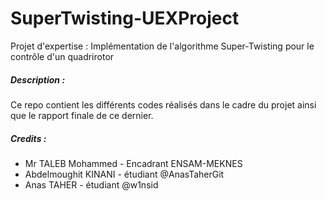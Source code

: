 # SuperTwisting-UEXProject
Projet d'expertise : Implémentation de l'algorithme Super-Twisting pour le contrôle d'un quadrirotor

##### Description :
Ce repo contient les différents codes réalisés dans le cadre du projet ainsi que le rapport finale de ce dernier.

##### Credits :
- Mr TALEB Mohammed - Encadrant ENSAM-MEKNES
- Abdelmoughit KINANI - étudiant @AnasTaherGit
- Anas TAHER - étudiant @w1nsid

